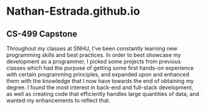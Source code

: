 # Nathan-Estrada.github.io
## CS-499 Capstone
Throughout my classes at SNHU, I've been constantly learning new programming skills and best practices. In order to best showcase my development as a programmer, I picked some projects from previous classes which had the purpose of getting some first hands-on experience with certain programming principles, and expanded upon and enhanced them with the knowledge that I now have towards the end of obtaining my degree. I found the most interest in back-end and full-stack development, as well as creating code that efficiently handles large quantities of data, and wanted my enhancements to reflect that. 

